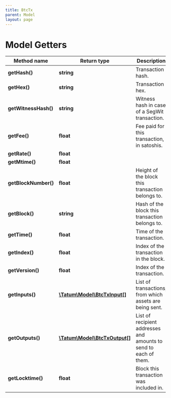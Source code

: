 ```yaml
---
title: BtcTx
parent: Model
layout: page
---
```


# Model Getters

Method name | Return type | Description | Notes
------------ | ------------- | ------------- | -------------
**getHash()** | **string** | Transaction hash. | [optional]
**getHex()** | **string** | Transaction hex. | [optional]
**getWitnessHash()** | **string** | Witness hash in case of a SegWit transaction. | [optional]
**getFee()** | **float** | Fee paid for this transaction, in satoshis. | [optional]
**getRate()** | **float** |  | [optional]
**getMtime()** | **float** |  | [optional]
**getBlockNumber()** | **float** | Height of the block this transaction belongs to. | [optional]
**getBlock()** | **string** | Hash of the block this transaction belongs to. | [optional]
**getTime()** | **float** | Time of the transaction. | [optional]
**getIndex()** | **float** | Index of the transaction in the block. | [optional]
**getVersion()** | **float** | Index of the transaction. | [optional]
**getInputs()** | [**\Tatum\Model\BtcTxInput[]**](../BtcTxInput) | List of transactions, from which assets are being sent. | [optional]
**getOutputs()** | [**\Tatum\Model\BtcTxOutput[]**](../BtcTxOutput) | List of recipient addresses and amounts to send to each of them. | [optional]
**getLocktime()** | **float** | Block this transaction was included in. | [optional]

